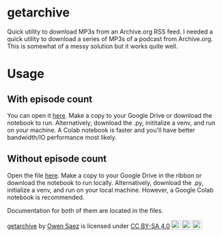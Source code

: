 # getarchive
Quick utility to download MP3s from an Archive.org RSS feed.
I needed a quick utility to download a series of MP3s of a podcast from Archive.org. This is somewhat of a messy solution but it works quite well.

# Usage
## With episode count
You can open it [here](https://colab.research.google.com/github/sjsaes/getarchive/blob/main/archive_rss.ipynb). Make a copy to your Google Drive or download the notebook to run.
Alternatively, download the .py, inititalize a venv, and run on your machine. A Colab notebook is faster and you'll have better bandwidth/IO performance most likely.

## Without episode count
Open the file [here](https://colab.research.google.com/drive/1VCh6misxEx8CoXUTdB-OdhwO0v5fs_6L?usp=sharing). Make a copy to your Google Drive in the ribbon or download the notebook to run locally.
Alternatively, download the .py, initialize a venv, and run on your local machine. However, a Google Colab notebook is recommended.

Documentation for both of them are located in the files.

<p xmlns:cc="http://creativecommons.org/ns#" xmlns:dct="http://purl.org/dc/terms/"><a property="dct:title" rel="cc:attributionURL" href="https://github.com/sjsaes/getarchive">getarchive</a> by <a rel="cc:attributionURL dct:creator" property="cc:attributionName" href="https://github.com/sjsaes">Owen Saez</a> is licensed under <a href="https://creativecommons.org/licenses/by-sa/4.0/?ref=chooser-v1" target="_blank" rel="license noopener noreferrer" style="display:inline-block;">CC BY-SA 4.0<img style="height:22px!important;margin-left:3px;vertical-align:text-bottom;" src="https://mirrors.creativecommons.org/presskit/icons/cc.svg?ref=chooser-v1" alt=""><img style="height:22px!important;margin-left:3px;vertical-align:text-bottom;" src="https://mirrors.creativecommons.org/presskit/icons/by.svg?ref=chooser-v1" alt=""><img style="height:22px!important;margin-left:3px;vertical-align:text-bottom;" src="https://mirrors.creativecommons.org/presskit/icons/sa.svg?ref=chooser-v1" alt=""></a></p>
